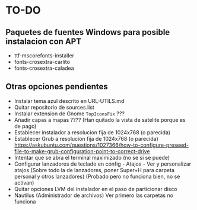 # TO-DO
## Paquetes de fuentes Windows para posible instalacion con APT
- ttf-mscorefonts-installer
- fonts-crosextra-carlito 
- fonts-crosextra-caladea

## Otras opciones pendientes
- Instalar tema azul descrito en URL-UTILS.md
- Quitar repositorio de sources.list
- Instalar extension de Gnome `TopIconsFix` ???
- Añadir capas a mapas ???? (Han quitado la vista de satelite porque es de pago)
- Establecer instalador a resolucion fija de 1024x768 (o parecida)
- Establecer Grub a resolucion fija de 1024x768 (o parecida)
  https://askubuntu.com/questions/1027366/how-to-configure-preseed-file-to-make-grub-configuration-point-to-correct-drive
- Intentar que se abra el terminal maximizado (no se si se puede)
- Configurar lanzadores de teclado en config - Atajos - Ver y personalizar atajos (Sobre todo la de lanzadores, poner Super+H para carpeta personal y otros lanzadores) (Probado pero no funciona bien, no se activan)
- Quitar opciones LVM del instalador en el paso de particionar disco
- Nautilus (Administrador de archivos) Ver primero las carpetas no funciona
